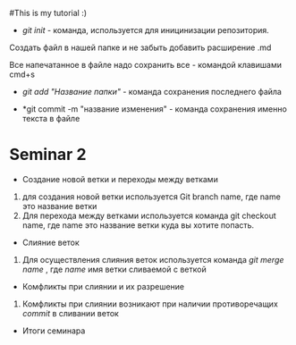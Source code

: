 #This is my tutorial :)

* *git init* - команда, используется для иницинизации репозитория.

Создать файл в нашей папке и не забыть добавить расширение .md


Все напечатанное в файле надо сохранить все - командой клавишами cmd+s

* *git add "Название папки"* - команда сохранения последнего файла

* *git commit -m "название изменения" - команда сохранения именно текста в файле


# Seminar 2

* Создание новой ветки и переходы между ветками

1. для создания новой ветки используется Git branch name, где name это название ветки
2. Для перехода между ветками используется команда git checkout name, где name это название ветки куда вы хотите попасть.

* Слияние веток

1. Для осуществления слияния веток используется команда *_git merge name_* , где *_name_* имя ветки сливаемой с веткой

* Комфликты при слиянии и их разрешение
 
1. Комфликты при слиянии возникают при наличии противоречащих *_commit_* в сливании веток

* Итоги семинара
